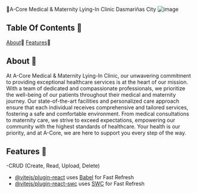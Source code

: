 🏥A-Core Medical & Maternity Lying-In Clinic Dasmariñas City
![image](https://github.com/CSaguinsin/ACORE-full-stack-web-app/assets/123741242/66fed6c6-aa38-4580-b0f3-ca7b4e1d566b)


## Table Of Contents 📔
[About](docs/CONTRIBUTING.md)📑
[Features](docs/CONTRIBUTING.md)🚀

## About 📑
At A-Core Medical & Maternity Lying-In Clinic, our unwavering commitment to providing exceptional healthcare services is at the heart of our mission. With a team of dedicated and compassionate professionals, we prioritize the well-being of our patients throughout their medical and maternity journey. Our state-of-the-art facilities and personalized care approach ensure that each individual receives comprehensive and tailored services, fostering a safe and comfortable environment. From medical consultations to maternity care, we strive to exceed expectations, empowering our community with the highest standards of healthcare. Your health is our priority, and at A-Core, we are here to support you every step of the way.
## Features 🚀
-CRUD (Create, Read, Upload, Delete)


- [@vitejs/plugin-react](https://github.com/vitejs/vite-plugin-react/blob/main/packages/plugin-react/README.md) uses [Babel](https://babeljs.io/) for Fast Refresh
- [@vitejs/plugin-react-swc](https://github.com/vitejs/vite-plugin-react-swc) uses [SWC](https://swc.rs/) for Fast Refresh
